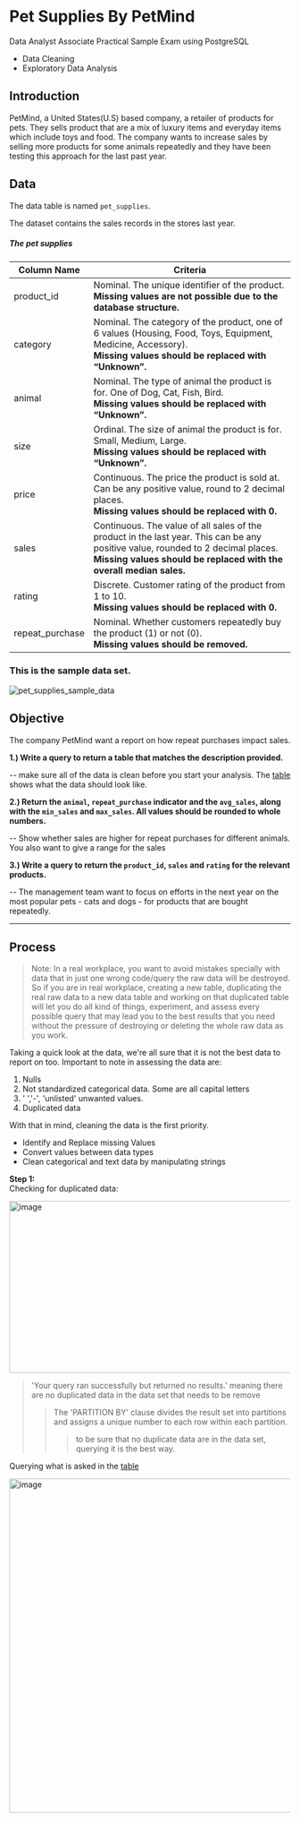 # Pet Supplies By PetMind
Data Analyst Associate Practical Sample Exam using PostgreSQL
- Data Cleaning
- Exploratory Data Analysis
## Introduction
PetMind, a United States(U.S) based company, a retailer of products for pets. They sells product that are a mix of luxury items and everyday items which include toys and food. The company wants to increase sales by selling more products for some animals repeatedly and they have been testing this approach for the last past year.
## Data
The data table is named `pet_supplies`.

The dataset contains the sales records in the stores last year. 

##### The pet supplies

| Column Name | Criteria                                                |
|-------------|---------------------------------------------------------|
|product_id | Nominal. The unique identifier of the product. </br>**Missing values are not possible due to the database structure.**|
| category | Nominal. The category of the product, one of 6 values (Housing, Food, Toys, Equipment, Medicine, Accessory). </br>**Missing values should be replaced with “Unknown”.** |
| animal | Nominal. The type of animal the product is for. One of Dog, Cat, Fish, Bird. </br>**Missing values should be replaced with “Unknown”.** |
| size | Ordinal. The size of animal the product is for. Small, Medium, Large. </br>**Missing values should be replaced with “Unknown”.**|
| price | Continuous. The price the product is sold at. Can be any positive value, round to 2 decimal places. </br>**Missing values should be replaced with 0.** |
| sales | Continuous. The value of all sales of the product in the last year. This can be any positive value, rounded to 2 decimal places. </br>**Missing values should be replaced with the overall median sales.**|
| rating | Discrete. Customer rating of the product from 1 to 10. </br>**Missing values should be replaced with 0.** |
| repeat_purchase | Nominal. Whether customers repeatedly buy the product (1) or not (0). </br>**Missing values should be removed.** |

### This is the sample data set.
![pet_supplies_sample_data](https://github.com/user-attachments/assets/683380c5-05e2-4c14-aa0b-d0d5523fb9dd) 
## Objective

The company PetMind want a report on how repeat purchases impact sales.

**1.) Write a query to return a table that matches the description provided.**

-- make sure all of the data is clean before you start your analysis. The [table](#the-pet-supplies) shows what the data should look like.

**2.) Return the `animal`, `repeat_purchase` indicator and the `avg_sales`, along with the `min_sales` and `max_sales`. All values should be rounded to whole numbers.**

-- Show whether sales are higher for repeat purchases for different animals. You also want to give a range for the sales

**3.) Write a query to return the `product_id`, `sales` and `rating` for the relevant products.**

-- The management team want to focus on efforts in the next year on the most popular pets - cats and dogs - for products that are bought repeatedly. 

----------- 

## Process
> Note: In a real workplace, you want to avoid mistakes specially with data that in just one wrong code/query the raw data will be destroyed. So if you are in real workplace, creating a new table, duplicating the real raw data to a new data table and working on that 
duplicated table will let you do all kind of things, experiment, and assess every possible query that may lead you to the best results that you need without the pressure of destroying or deleting the whole raw data as you work.

Taking a quick look at the data, we're all sure that it is not the best data to report on too. Important to note in assessing the data are:

1. Nulls
2. Not standardized categorical data. Some are all capital letters
3. ' ','-', 'unlisted' unwanted values.
4. Duplicated data

With that in mind, cleaning the data is the first priority.

- Identify and Replace missing Values
- Convert values between data types
- Clean categorical and text data by manipulating strings

__Step 1:__ 
</br>
Checking for duplicated data: 

<img width="813" height="307" alt="image" src="https://github.com/user-attachments/assets/62fe4a47-9acf-4380-9080-7e40b3b96515" />

> 'Your query ran successfully but returned no results.' meaning there are no duplicated data in the data set that needs to be remove
>> The 'PARTITION BY' clause divides the result set into partitions and assigns a unique number to each row within each partition.
>>> to be sure that no duplicate data are in the data set, querying it is the best way.

Querying what is asked in the [table](#the-pet-supplies)


<img width="751" height="597" alt="image" src="https://github.com/user-attachments/assets/a2cca375-37e9-4e07-a965-6a56f74a7496" />






